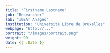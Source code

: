 ```yaml
---
title: "Firstname Lastname"
job: "Researcher"
lab: "IGEAT Anageo"
institution: "Université Libre de Bruxelles"
webpage: "http://..."
portrait: "/images/portrait.png"
weight: 99
date: {{ .Date }}
---
```


